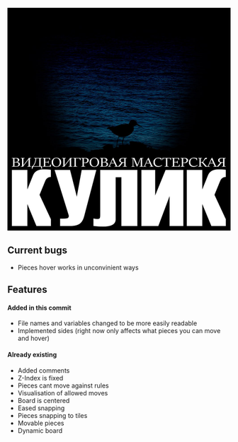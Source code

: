 ![](./media/kulik.jpg)

## Current bugs
- Pieces hover works in unconvinient ways

## Features
#### Added in this commit
- File names and variables changed to be more easily readable
- Implemented sides (right now only affects what pieces you can move and hover)

#### Already existing
- Added comments
- Z-Index is fixed
- Pieces cant move against rules
- Visualisation of allowed moves
- Board is centered
- Eased snapping
- Pieces snapping to tiles
- Movable pieces
- Dynamic board